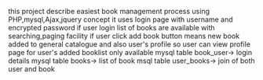 this project describe easiest book management process using PHP,mysql,Ajax,jquery concept
it uses login page with username and encrypted password
if user login  list of books are available with searching,paging facility
if user click add book button means new book added to general catalogue and also user's profile
so user can view profile page for user's added booklist only available
mysql table book_user-> login details
mysql table books-> list of book
msql table user_books-> join of both user and book


